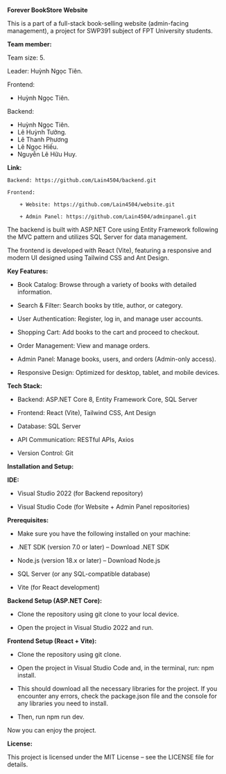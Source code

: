 **Forever BookStore Website**

This is a part of a full-stack book-selling website (admin-facing management), a project for SWP391 subject of FPT University students.

**Team member:**

Team size: 5.

Leader: Huỳnh Ngọc Tiên.

Frontend: 

- Huỳnh Ngọc Tiên.

Backend:

- Huỳnh Ngọc Tiên.
- Lê Huỳnh Tưởng.
- Lê Thanh Phương
- Lê Ngọc Hiếu.
- Nguyễn Lê Hữu Huy.

**Link:**

    Backend: https://github.com/Lain4504/backend.git

    Frontend:

        + Website: https://github.com/Lain4504/website.git

        + Admin Panel: https://github.com/Lain4504/adminpanel.git

The backend is built with ASP.NET Core using Entity Framework following the MVC pattern and utilizes SQL Server for data management.

The frontend is developed with React (Vite), featuring a responsive and modern UI designed using Tailwind CSS and Ant Design.

**Key Features:**

- Book Catalog: Browse through a variety of books with detailed information.

- Search & Filter: Search books by title, author, or category.

- User Authentication: Register, log in, and manage user accounts.

- Shopping Cart: Add books to the cart and proceed to checkout.

- Order Management: View and manage orders.

- Admin Panel: Manage books, users, and orders (Admin-only access).

- Responsive Design: Optimized for desktop, tablet, and mobile devices.

**Tech Stack:**

- Backend: ASP.NET Core 8, Entity Framework Core, SQL Server

- Frontend: React (Vite), Tailwind CSS, Ant Design

- Database: SQL Server

- API Communication: RESTful APIs, Axios

- Version Control: Git

**Installation and Setup:**

**IDE:**

- Visual Studio 2022 (for Backend repository)

- Visual Studio Code (for Website + Admin Panel repositories)

**Prerequisites:**

- Make sure you have the following installed on your machine:

- .NET SDK (version 7.0 or later) – Download .NET SDK

- Node.js (version 18.x or later) – Download Node.js

- SQL Server (or any SQL-compatible database)

- Vite (for React development)

**Backend Setup (ASP.NET Core):**

- Clone the repository using git clone to your local device.

- Open the project in Visual Studio 2022 and run.

**Frontend Setup (React + Vite):**

- Clone the repository using git clone.

- Open the project in Visual Studio Code and, in the terminal, run: npm install.

- This should download all the necessary libraries for the project. If you encounter any errors, check the package.json file and the console for any libraries you need to install.

- Then, run npm run dev.

Now you can enjoy the project.

**License:**

This project is licensed under the MIT License – see the LICENSE file for details.

